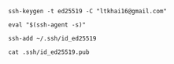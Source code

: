 ```
ssh-keygen -t ed25519 -C "ltkhai16@gmail.com"
```
```
eval "$(ssh-agent -s)"
```
```
ssh-add ~/.ssh/id_ed25519
```
```
cat .ssh/id_ed25519.pub
```
